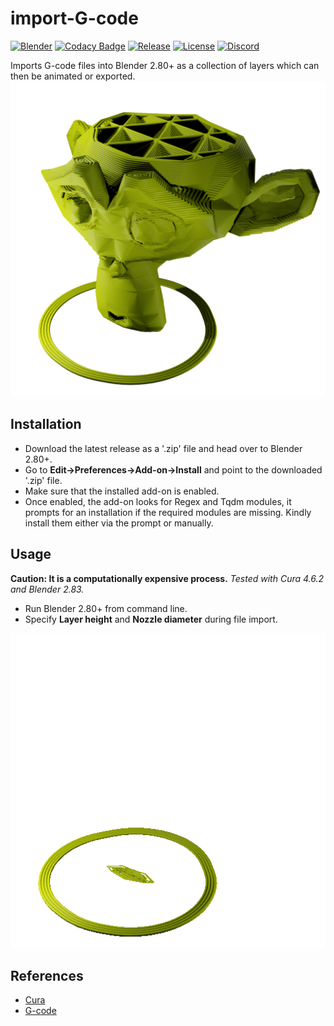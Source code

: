 # import-G-code
[![Blender](https://img.shields.io/badge/Blender-2.80%2B-orange)](https://www.blender.org/)
[![Codacy Badge](https://api.codacy.com/project/badge/Grade/b11bd990376a4995a9f9e5d830d20e24)](https://app.codacy.com/gh/blender-for-science/import-G-code?utm_source=github.com&utm_medium=referral&utm_content=blender-for-science/import-G-code&utm_campaign=Badge_Grade_Dashboard)
[![Release](https://img.shields.io/github/v/release/blender-for-science/import-G-code)](https://github.com/blender-for-science/import-G-code/releases)
[![License](https://img.shields.io/github/license/blender-for-science/import-G-code)](https://github.com/blender-for-science/import-G-code/blob/master/LICENSE.md)
[![Discord](https://img.shields.io/discord/750488363571740747?color=738ADB&label=Discord&style=flat-square)](https://discord.gg/K4jwkG)

Imports G-code files into Blender 2.80+ as a collection of layers which can then be animated or exported.
![suzanne](suzanne.png)

## Installation
*   Download the latest release as a '.zip' file and head over to Blender 2.80+.  
*   Go to **Edit->Preferences->Add-on->Install** and point to the downloaded '.zip' file.
*   Make sure that the installed add-on is enabled. 
*   Once enabled, the add-on looks for Regex and Tqdm modules, it prompts for an installation if the required modules are missing. Kindly install them either via the prompt or manually.

## Usage
**Caution: It is a computationally expensive process.**
*Tested with Cura 4.6.2 and Blender 2.83.*

*   Run Blender 2.80+ from command line.
*   Specify **Layer height** and **Nozzle diameter** during file import.

![suzanne](suzanne.gif)

## References
*   [Cura](https://ultimaker.com/software/ultimaker-cura)
*   [G-code](https://reprap.org/wiki/G-code)
